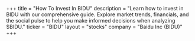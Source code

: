 +++
title = "How To Invest In BIDU"
description = "Learn how to invest in BIDU with our comprehensive guide. Explore market trends, financials, and the social pulse to help you make informed decisions when analyzing $BIDU."
ticker = "BIDU"
layout = "stocks"
company = "Baidu Inc (BIDU)"
+++

